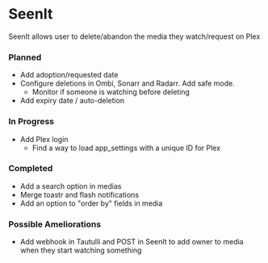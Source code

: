 # SeenIt
SeenIt allows user to delete/abandon the media they watch/request on Plex

### Planned
- Add adoption/requested date
- Configure deletions in Ombi, Sonarr and Radarr. Add safe mode.
    - Monitor if someone is watching before deleting
- Add expiry date / auto-deletion

### In Progress
- Add Plex login
    - Find a way to load app_settings with a unique ID for Plex

### Completed
- Add a search option in medias
- Merge toastr and flash notifications
- Add an option to "order by" fields in media

### Possible Ameliorations
- Add webhook in Tautulli and POST in SeenIt to add owner to media when they start watching something